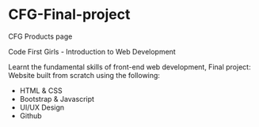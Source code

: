 # CFG-Final-project
CFG Products page

Code First Girls - Introduction to Web Development 

Learnt the fundamental skills of front-end web development,
Final project: Website built from scratch using the following:
- HTML & CSS
- Bootstrap & Javascript
- UI/UX Design
- Github

